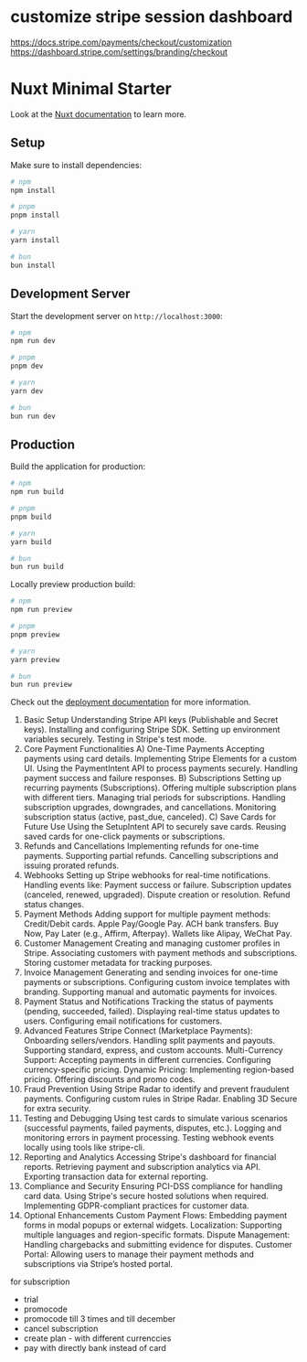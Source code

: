 # customize stripe session dashboard

https://docs.stripe.com/payments/checkout/customization
https://dashboard.stripe.com/settings/branding/checkout

# Nuxt Minimal Starter

Look at the [Nuxt documentation](https://nuxt.com/docs/getting-started/introduction) to learn more.

## Setup

Make sure to install dependencies:

```bash
# npm
npm install

# pnpm
pnpm install

# yarn
yarn install

# bun
bun install
```

## Development Server

Start the development server on `http://localhost:3000`:

```bash
# npm
npm run dev

# pnpm
pnpm dev

# yarn
yarn dev

# bun
bun run dev
```

## Production

Build the application for production:

```bash
# npm
npm run build

# pnpm
pnpm build

# yarn
yarn build

# bun
bun run build
```

Locally preview production build:

```bash
# npm
npm run preview

# pnpm
pnpm preview

# yarn
yarn preview

# bun
bun run preview
```

Check out the [deployment documentation](https://nuxt.com/docs/getting-started/deployment) for more information.

1. Basic Setup
   Understanding Stripe API keys (Publishable and Secret keys).
   Installing and configuring Stripe SDK.
   Setting up environment variables securely.
   Testing in Stripe's test mode.
2. Core Payment Functionalities
   A) One-Time Payments
   Accepting payments using card details.
   Implementing Stripe Elements for a custom UI.
   Using the PaymentIntent API to process payments securely.
   Handling payment success and failure responses.
   B) Subscriptions
   Setting up recurring payments (Subscriptions).
   Offering multiple subscription plans with different tiers.
   Managing trial periods for subscriptions.
   Handling subscription upgrades, downgrades, and cancellations.
   Monitoring subscription status (active, past_due, canceled).
   C) Save Cards for Future Use
   Using the SetupIntent API to securely save cards.
   Reusing saved cards for one-click payments or subscriptions.
3. Refunds and Cancellations
   Implementing refunds for one-time payments.
   Supporting partial refunds.
   Cancelling subscriptions and issuing prorated refunds.
4. Webhooks
   Setting up Stripe webhooks for real-time notifications.
   Handling events like:
   Payment success or failure.
   Subscription updates (canceled, renewed, upgraded).
   Dispute creation or resolution.
   Refund status changes.
5. Payment Methods
   Adding support for multiple payment methods:
   Credit/Debit cards.
   Apple Pay/Google Pay.
   ACH bank transfers.
   Buy Now, Pay Later (e.g., Affirm, Afterpay).
   Wallets like Alipay, WeChat Pay.
6. Customer Management
   Creating and managing customer profiles in Stripe.
   Associating customers with payment methods and subscriptions.
   Storing customer metadata for tracking purposes.
7. Invoice Management
   Generating and sending invoices for one-time payments or subscriptions.
   Configuring custom invoice templates with branding.
   Supporting manual and automatic payments for invoices.
8. Payment Status and Notifications
   Tracking the status of payments (pending, succeeded, failed).
   Displaying real-time status updates to users.
   Configuring email notifications for customers.
9. Advanced Features
   Stripe Connect (Marketplace Payments):
   Onboarding sellers/vendors.
   Handling split payments and payouts.
   Supporting standard, express, and custom accounts.
   Multi-Currency Support:
   Accepting payments in different currencies.
   Configuring currency-specific pricing.
   Dynamic Pricing:
   Implementing region-based pricing.
   Offering discounts and promo codes.
10. Fraud Prevention
    Using Stripe Radar to identify and prevent fraudulent payments.
    Configuring custom rules in Stripe Radar.
    Enabling 3D Secure for extra security.
11. Testing and Debugging
    Using test cards to simulate various scenarios (successful payments, failed payments, disputes, etc.).
    Logging and monitoring errors in payment processing.
    Testing webhook events locally using tools like stripe-cli.
12. Reporting and Analytics
    Accessing Stripe's dashboard for financial reports.
    Retrieving payment and subscription analytics via API.
    Exporting transaction data for external reporting.
13. Compliance and Security
    Ensuring PCI-DSS compliance for handling card data.
    Using Stripe's secure hosted solutions when required.
    Implementing GDPR-compliant practices for customer data.
14. Optional Enhancements
    Custom Payment Flows:
    Embedding payment forms in modal popups or external widgets.
    Localization:
    Supporting multiple languages and region-specific formats.
    Dispute Management:
    Handling chargebacks and submitting evidence for disputes.
    Customer Portal:
    Allowing users to manage their payment methods and subscriptions via Stripe’s hosted portal.

for subscription

- trial
- promocode
- promocode till 3 times and till december
- cancel subscription
- create plan - with different currenccies
- pay with directly bank instead of card
